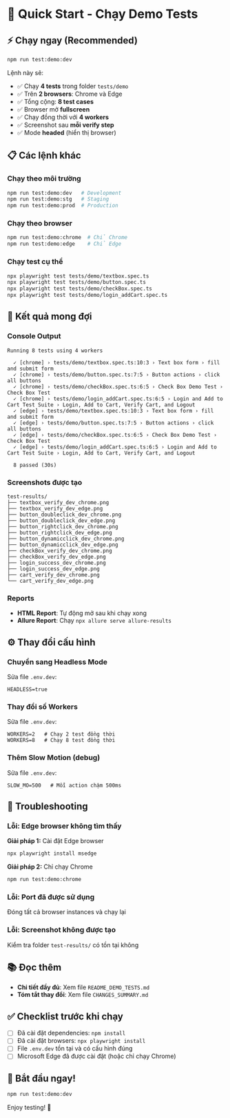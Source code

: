 # 🚀 Quick Start - Chạy Demo Tests

## ⚡ Chạy ngay (Recommended)

```bash
npm run test:demo:dev
```

Lệnh này sẽ:
- ✅ Chạy **4 tests** trong folder `tests/demo`
- ✅ Trên **2 browsers**: Chrome và Edge
- ✅ Tổng cộng: **8 test cases**
- ✅ Browser mở **fullscreen**
- ✅ Chạy đồng thời với **4 workers**
- ✅ Screenshot sau **mỗi verify step**
- ✅ Mode **headed** (hiển thị browser)

## 📋 Các lệnh khác

### Chạy theo môi trường
```bash
npm run test:demo:dev   # Development
npm run test:demo:stg   # Staging
npm run test:demo:prod  # Production
```

### Chạy theo browser
```bash
npm run test:demo:chrome  # Chỉ Chrome
npm run test:demo:edge    # Chỉ Edge
```

### Chạy test cụ thể
```bash
npx playwright test tests/demo/textbox.spec.ts
npx playwright test tests/demo/button.spec.ts
npx playwright test tests/demo/checkBox.spec.ts
npx playwright test tests/demo/login_addCart.spec.ts
```

## 🎯 Kết quả mong đợi

### Console Output
```
Running 8 tests using 4 workers

  ✓ [chrome] › tests/demo/textbox.spec.ts:10:3 › Text box form › fill and submit form
  ✓ [chrome] › tests/demo/button.spec.ts:7:5 › Button actions › click all buttons
  ✓ [chrome] › tests/demo/checkBox.spec.ts:6:5 › Check Box Demo Test › Check Box Test
  ✓ [chrome] › tests/demo/login_addCart.spec.ts:6:5 › Login and Add to Cart Test Suite › Login, Add to Cart, Verify Cart, and Logout
  ✓ [edge] › tests/demo/textbox.spec.ts:10:3 › Text box form › fill and submit form
  ✓ [edge] › tests/demo/button.spec.ts:7:5 › Button actions › click all buttons
  ✓ [edge] › tests/demo/checkBox.spec.ts:6:5 › Check Box Demo Test › Check Box Test
  ✓ [edge] › tests/demo/login_addCart.spec.ts:6:5 › Login and Add to Cart Test Suite › Login, Add to Cart, Verify Cart, and Logout

  8 passed (30s)
```

### Screenshots được tạo
```
test-results/
├── textbox_verify_dev_chrome.png
├── textbox_verify_dev_edge.png
├── button_doubleclick_dev_chrome.png
├── button_doubleclick_dev_edge.png
├── button_rightclick_dev_chrome.png
├── button_rightclick_dev_edge.png
├── button_dynamicclick_dev_chrome.png
├── button_dynamicclick_dev_edge.png
├── checkBox_verify_dev_chrome.png
├── checkBox_verify_dev_edge.png
├── login_success_dev_chrome.png
├── login_success_dev_edge.png
├── cart_verify_dev_chrome.png
└── cart_verify_dev_edge.png
```

### Reports
- **HTML Report**: Tự động mở sau khi chạy xong
- **Allure Report**: Chạy `npx allure serve allure-results`

## ⚙️ Thay đổi cấu hình

### Chuyển sang Headless Mode
Sửa file `.env.dev`:
```env
HEADLESS=true
```

### Thay đổi số Workers
Sửa file `.env.dev`:
```env
WORKERS=2   # Chạy 2 test đồng thời
WORKERS=8   # Chạy 8 test đồng thời
```

### Thêm Slow Motion (debug)
Sửa file `.env.dev`:
```env
SLOW_MO=500   # Mỗi action chậm 500ms
```

## 🐛 Troubleshooting

### Lỗi: Edge browser không tìm thấy
**Giải pháp 1:** Cài đặt Edge browser
```bash
npx playwright install msedge
```

**Giải pháp 2:** Chỉ chạy Chrome
```bash
npm run test:demo:chrome
```

### Lỗi: Port đã được sử dụng
Đóng tất cả browser instances và chạy lại

### Lỗi: Screenshot không được tạo
Kiểm tra folder `test-results/` có tồn tại không

## 📚 Đọc thêm

- **Chi tiết đầy đủ**: Xem file `README_DEMO_TESTS.md`
- **Tóm tắt thay đổi**: Xem file `CHANGES_SUMMARY.md`

## ✅ Checklist trước khi chạy

- [ ] Đã cài đặt dependencies: `npm install`
- [ ] Đã cài đặt browsers: `npx playwright install`
- [ ] File `.env.dev` tồn tại và có cấu hình đúng
- [ ] Microsoft Edge đã được cài đặt (hoặc chỉ chạy Chrome)

## 🎉 Bắt đầu ngay!

```bash
npm run test:demo:dev
```

Enjoy testing! 🚀


